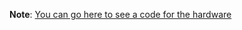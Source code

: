 **Note**: [You can go here to see a code for the hardware](https://github.com/AliRezaJoodi/AVR_Projects/tree/main/CodeLockWithTelCard_LCD/Code_BascomAVR)